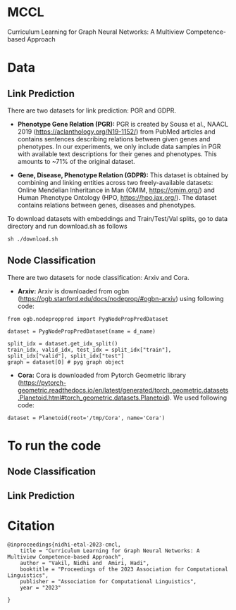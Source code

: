 # MCCL
Curriculum Learning for Graph Neural Networks: A Multiview Competence-based Approach

# Data 
## Link Prediction
There are two datasets for link prediction: PGR and GDPR. 

* **Phenotype Gene Relation (PGR):**  PGR is created by Sousa et al., NAACL 2019 (https://aclanthology.org/N19-1152/) from PubMed articles and contains sentences describing relations between given genes and phenotypes. In our experiments, we only include data samples in PGR with available text descriptions for their genes and phenotypes. This amounts to ~71% of the original dataset. 

* **Gene, Disease, Phenotype Relation (GDPR):** This dataset is obtained by combining and linking entities across two freely-available datasets: Online Mendelian Inheritance in Man (OMIM, https://omim.org/) and Human Phenotype Ontology (HPO, https://hpo.jax.org/). The dataset contains relations between genes, diseases and phenotypes.

To download datasets with embeddings and Train/Test/Val splits, go to data directory and run download.sh as follows

```
sh ./download.sh
```
## Node Classification
There are two datasets for node classification: Arxiv and Cora. 

* **Arxiv:** Arxiv is downloaded from ogbn (https://ogb.stanford.edu/docs/nodeprop/#ogbn-arxiv) using following code:

```
from ogb.nodeproppred import PygNodePropPredDataset

dataset = PygNodePropPredDataset(name = d_name) 

split_idx = dataset.get_idx_split()
train_idx, valid_idx, test_idx = split_idx["train"], split_idx["valid"], split_idx["test"]
graph = dataset[0] # pyg graph object

```
* **Cora:** Cora is downloaded from Pytorch Geometric library (https://pytorch-geometric.readthedocs.io/en/latest/generated/torch_geometric.datasets.Planetoid.html#torch_geometric.datasets.Planetoid). We used following code:

```
dataset = Planetoid(root='/tmp/Cora', name='Cora')
```
# To run the code 

## Node Classification

## Link Prediction

# Citation

```
@inproceedings{nidhi-etal-2023-cmcl,
    title = "Curriculum Learning for Graph Neural Networks: A Multiview Competence-based Approach",
    author = "Vakil, Nidhi and  Amiri, Hadi",
    booktitle = "Proceedings of the 2023 Association for Computational Linguistics",
    publisher = "Association for Computational Linguistics",
    year = "2023"
    
}
```
